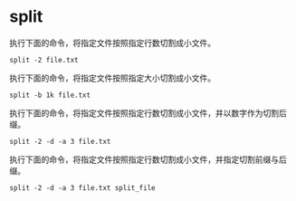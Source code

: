 # split

执行下面的命令，将指定文件按照指定行数切割成小文件。

```
split -2 file.txt
```

执行下面的命令，将指定文件按照指定大小切割成小文件。

```
split -b 1k file.txt
```

执行下面的命令，将指定文件按照指定行数切割成小文件，并以数字作为切割后缀。

```
split -2 -d -a 3 file.txt
```

执行下面的命令，将指定文件按照指定行数切割成小文件，并指定切割前缀与后缀。

```
split -2 -d -a 3 file.txt split_file
```

